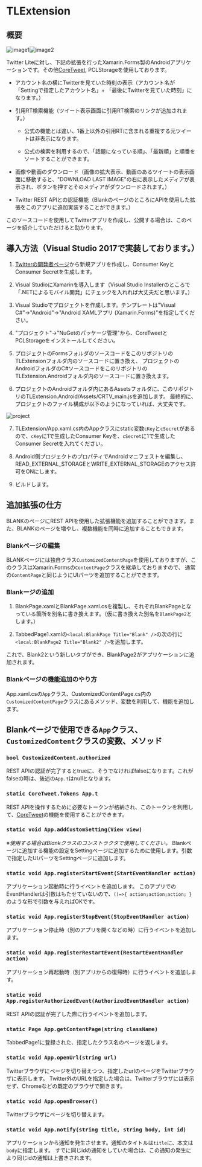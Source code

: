 # TLExtension

## 概要

![image1](sample1.png)![image2](sample2.png)

Twitter Liteに対し、下記の拡張を行ったXamarin.Forms製のAndroidアプリケーションです。その他[CoreTweet](https://github.com/CoreTweet/CoreTweet/wiki/Home(%E6%97%A5%E6%9C%AC%E8%AA%9E)), PCLStorageを使用しております。

- アカウント名の横にTwitterを見ていた時刻の表示（アカウント名が「Settingで指定したアカウント名」+ 「最後にTwitterを見ていた時刻」になります。）

- 引用RT検索機能（ツイート表示画面に引用RT検索のリンクが追加されます。）

    - 公式の機能とは違い、1番上以外の引用RTに含まれる重複する元ツイートは非表示になります。
    
    - 公式の検索を利用するので、「話題になっている順」、「最新順」と順番をソートすることができます。

- 画像や動画のダウンロード（画像の拡大表示、動画のあるツイートの表示画面に移動すると、"DOWNLOAD LAST IMAGE"の右に表示したメディアが表示され、ボタンを押すとそのメディアがダウンロードされます。）

- Twitter REST APIとの認証機能（BlankのページのところにAPIを使用した拡張をこのアプリに追加実装することができます。）

このソースコードを使用してTwitterアプリを作成し、公開する場合は、このページを紹介していただけると助かります。


## 導入方法（Visual Studio 2017で実装しております。）

1. [Twitterの開発者ページ](https://developer.twitter.com/en/apps)から新規アプリを作成し、Consumer KeyとConsumer Secretを生成します。

2. Visual StudioにXamarinを導入します（Visual Studio Installerのところで「.NETによるモバイル開発」にチェックを入れれば大丈夫だと思います。）

3. Visual Studioでプロジェクトを作成します。テンプレートは"Visual C#"→"Android"→"Android XAMLアプリ (Xamarin.Forms)"を指定してください。

4. "プロジェクト"→"NuGetのパッケージ管理"から、CoreTweetとPCLStorageをインストールしてください。

5. プロジェクトのFormsフォルダのソースコードをこのリポジトリのTLExtensionフォルダ内のソースコードに置き換え、
プロジェクトのAndroidフォルダのC#ソースコードをこのリポジトリのTLExtension.Androidフォルダ内のソースコードに置き換えます。

6. プロジェクトのAndroidフォルダ内にあるAssetsフォルダに、このリポジトリのTLExtension.Android/Assets/CRTV_main.jsを追加します。
最終的に、プロジェクトのファイル構成が以下のようになっていれば、大丈夫です。

![project](project.PNG)

7. TLExtension/App.xaml.cs内のAppクラスにstatic変数`cKey`と`cSecret`があるので、`cKey`に1で生成したConsumer Keyを、`cSecret`に1で生成した
Consumer Secretを入れてください。

8. Android側プロジェクトのプロパティでAndroidマニフェストを編集し、READ_EXTERNAL_STORAGEとWRITE_EXTERNAL_STORAGEのアクセス許可をONにします。

9. ビルドします。


## 追加拡張の仕方

BLANKのページにREST APIを使用した拡張機能を追加することができます。また、BLANKのページを増やし、複数機能を同時に追加することもできます。

### Blankページの編集

BLANKページには独自クラス`CustomizedContentPage`を使用しておりますが、このクラスはXamarin.Formsの`ContentPage`クラスを継承しておりますので、
通常の`ContentPage`と同じようにUIパーツを追加することができます。

### Blankージの追加

1. BlankPage.xamlとBlankPage.xaml.csを複製し、それぞれBlankPageとなっている箇所を別名に書き換えます。（仮に書き換えた別名を`BlankPage2`とします。）

2. TabbedPage1.xamlの`<local:BlankPage Title="Blank" />`の次の行に`<local:BlankPage2 Title="Blank2" />`を追加します。

これで、Blank2という新しいタブができ、BlankPage2がアプリケーションに追加されます。

### Blankページの機能追加のやり方

App.xaml.csの`App`クラス、CustomizedContentPage.cs内の`CustomizedContentPage`クラスにあるメソッド、変数を利用して、機能を追加します。

## Blankページで使用できる`App`クラス、`CustomizedContent`クラスの変数、メソッド

### `bool CustomizedContent.authorized`

REST APIの認証が完了するとtrueに、そうでなければfalseになります。これがfalseの時は、後述の`App.t`はnullとなります。

### `static CoreTweet.Tokens App.t`

REST APIを操作するために必要なトークンが格納され、このトークンを利用して、[CoreTweet](https://github.com/CoreTweet/CoreTweet/wiki/Home(%E6%97%A5%E6%9C%AC%E8%AA%9E))の機能を使用することができます。

### `static void App.addCustomSetting(View view)`

※*使用する場合はBlankクラスのコンストラクタで使用してください。*
Blankページに追加する機能の設定をSettingページに追加するために使用します。引数で指定したUIパーツをSettingページに追加します。

### `static void App.registerStartEvent(StartEventHandler action)`

アプリケーション起動時に行うイベントを追加します。
このアプリでのEventHandlerは引数はもたせていないので、`()=>{ action;action;action; }`のような形で引数を与えればOKです。

### `static void App.registerStopEvent(StopEventHandler action)`

アプリケーション停止時（別のアプリを開くなどの時）に行うイベントを追加します。

### `static void App.registerRestartEvent(RestartEventHandler action)`

アプリケーション再起動時（別アプリからの復帰時）に行うイベントを追加します。

### `static void App.registerAuthorizedEvent(AuthorizedEventHandler action)`

REST APIの認証が完了した際に行うイベントを追加します。

### `static Page App.getContentPage(string className)`

TabbedPage1に登録された、指定したクラス名のページを返します。

### `static void App.openUrl(string url)`

Twitterブラウザにページを切り替えつつ、指定したurlのページをTwitterブラウザに表示します。
Twitter外のURLを指定した場合は、Twitterブラウザには表示せず、Chromeなどの既定のブラウザで開きます。

### `static void App.openBrowser()`

Twitterブラウザにページを切り替えます。

### `static void App.notify(string title, string body, int id)`

アプリケーションから通知を発生させます。通知のタイトルは`title`に、本文は`body`に指定します。
すでに同じidの通知をしていた場合は、この通知の発生により同じidの通知は上書きされます。
